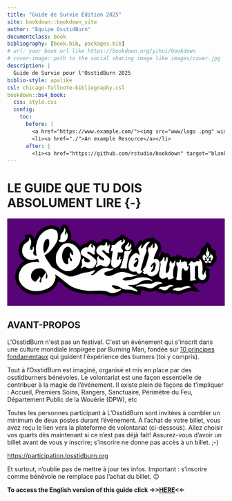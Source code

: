 ```yaml
--- 
title: "Guide de Survie Édition 2025"
site: bookdown::bookdown_site
author: "Équipe OsstidBurn"
documentclass: book
bibliography: [book.bib, packages.bib]
# url: your book url like https://bookdown.org/yihui/bookdown
# cover-image: path to the social sharing image like images/cover.jpg
description: |
  Guide de Survie pour l'OsstidBurn 2025
biblio-style: apalike
csl: chicago-fullnote-bibliography.csl
bookdown::bs4_book:
  css: style.css
  config:
    toc:
      before: |
        <a href="https://www.example.com/"><img src="www/logo .png" width="280"></a>
        <li><a href="./">An example Resource</a></li>
      after: |
        <li><a href="https://github.com/rstudio/bookdown" target="blank">Published with bookdown</a></li>
---
```


# LE GUIDE QUE TU DOIS ABSOLUMENT LIRE {-}

<img src="www/logo_2024_EDITED.png"  width=100% height=50%>

<h2><span> AVANT-PROPOS </span></h2> 

L'OsstidBurn n'est pas un festival. C'est un événement qui s'inscrit dans une culture mondiale inspirgée par Burning Man, fondée sur [10 principes fondamentaux](https://https://losstidburn.org/10-principes/) qui guident l'éxpérience des burners (toi y compris).

Tout à l’OsstidBurn est imaginé, organisé et mis en place par des osstidburners bénévoles. 
Le volontariat est une façon essentielle de contribuer à la magie de l’événement. Il existe plein de façons de t’impliquer : Accueil, Premiers Soins, Rangers, Sanctuaire, Périmètre du Feu, Département Public de la Wouérie (DPW), etc


Toutes les personnes participant à L’OsstidBurn sont invitées à combler un minimum de deux postes durant l’événement. À l’achat de votre billet, vous avez reçu le lien vers la plateforme de volontariat (ci-dessous). Allez choisir vos quarts dès maintenant si ce n’est pas déjà fait! 
Assurez-vous d’avoir un billet avant de vous y inscrire; s’inscrire ne donne pas accès à un billet. ;-)  

https://participation.losstidburn.org

Et surtout, n’oublie pas de mettre à jour tes infos. Important : s’inscrire comme bénévole ne remplace pas l’achat du billet. 😉


**To access the English version of this guide click ->>[HERE](https://survival.losstidburn.org)<<-**









